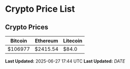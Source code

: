 # Crypto Price List

## Crypto Prices
| Bitcoin | Ethereum | Litecoin |
| ------- | -------- | -------- |
| $106977 | $2415.54 | $84.0 |
**Last Updated:** 2025-06-27 17:44 UTC
**Last Updated:** $DATE$
